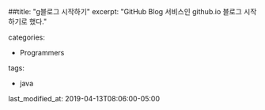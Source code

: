 

##title:  "g블로그 시작하기"
excerpt: "GitHub Blog 서비스인 github.io 블로그 시작하기로 했다."

categories:
  - Programmers

tags:
  - java

last_modified_at: 2019-04-13T08:06:00-05:00




